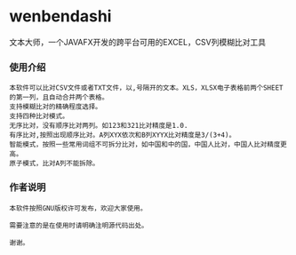 # wenbendashi
文本大师，一个JAVAFX开发的跨平台可用的EXCEL，CSV列模糊比对工具

### 使用介绍
    本软件可以比对CSV文件或者TXT文件，以,号隔开的文本。XLS，XLSX电子表格前两个SHEET的第一列，且自动合并两个表格。
    支持模糊比对的精确程度选择。
    支持四种比对模式。
    无序比对，没有顺序比对两列。如123和321比对精度是1.0.
    有序比对,按照出现顺序比对。A列XYX依次和B列XYYX比对精度是3/(3+4)。
    智能模式，按照一些常用词组不可拆分比对，如中国和中的国，中国人比对，中国人比对精度更高。
    原子模式，比对A列不能拆除。

### 作者说明
    
    本软件按照GNU版权许可发布，欢迎大家使用。
    
    需要注意的是在使用时请明确注明源代码出处。
    
    谢谢。
